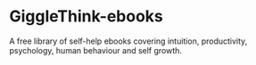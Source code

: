 # GiggleThink-ebooks
A free library of self-help ebooks covering intuition, productivity, psychology, human behaviour and self growth.
